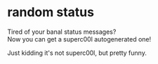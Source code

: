 # random status
Tired of your banal status messages?    
Now you can get a superc00l autogenerated one!   

Just kidding it's not superc00l, but pretty funny.
